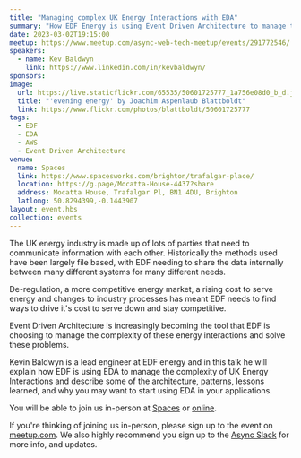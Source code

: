 ```yaml
---
title: "Managing complex UK Energy Interactions with EDA"
summary: "How EDF Energy is using Event Driven Architecture to manage the complexity of UK Energy Inetractions"
date: 2023-03-02T19:15:00
meetup: https://www.meetup.com/async-web-tech-meetup/events/291772546/
speakers:
  - name: Kev Baldwyn
    link: https://www.linkedin.com/in/kevbaldwyn/
sponsors:
image:
  url: https://live.staticflickr.com/65535/50601725777_1a756e08d0_b_d.jpg
  title: "'evening energy' by Joachim Aspenlaub Blattboldt"
  link: https://www.flickr.com/photos/blattboldt/50601725777
tags:
  - EDF
  - EDA
  - AWS
  - Event Driven Architecture
venue:
  name: Spaces
  link: https://www.spacesworks.com/brighton/trafalgar-place/
  location: https://g.page/Mocatta-House-4437?share
  address: Mocatta House, Trafalgar Pl, BN1 4DU, Brighton
  latlong: 50.8294399,-0.1443907
layout: event.hbs
collection: events
---
```


The UK energy industry is made up of lots of parties that need to communicate information with each other. Historically the methods used have been largely file based, with EDF needing to share the data internally between many different systems for many different needs.

De-regulation, a more competitive energy market, a rising cost to serve energy and changes to industry processes has meant EDF needs to find ways to drive it's cost to serve down and stay competitive.

Event Driven Architecture is increasingly becoming the tool that EDF is choosing to manage the complexity of these energy interactions and solve these problems.

Kevin Baldwyn is a lead engineer at EDF energy and in this talk he will explain how EDF is using EDA to manage the complexity of UK Energy Interactions and describe some of the architecture, patterns, lessons learned, and why you may want to start using EDA in your applications.

You will be able to join us in-person at [Spaces](https://www.spacesworks.com/brighton/trafalgar-place/) or [online](https://www.youtube.com/watch?v=oNT4-hfJGmM).

If you're thinking of joining us in-person, please sign up to the event on [meetup.com](https://www.meetup.com/async-web-tech-meetup/events/291772546/). We also highly recommend you sign up to the [Async Slack](https://join.slack.com/t/asyncjs/shared_invite/zt-1aguxx86q-XjF_yWcFoJ8fyYYzoqgDaQ) for more info, and updates.
